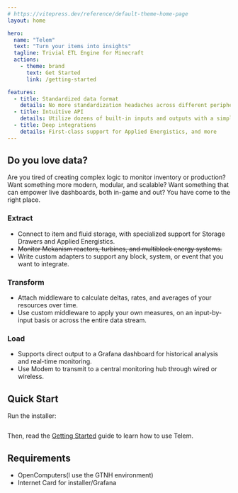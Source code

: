 ```yaml
---
# https://vitepress.dev/reference/default-theme-home-page
layout: home

hero:
  name: "Telem"
  text: "Turn your items into insights"
  tagline: Trivial ETL Engine for Minecraft
  actions:
    - theme: brand
      text: Get Started
      link: /getting-started

features:
  - title: Standardized data format
    details: No more standardization headaches across different peripherals
  - title: Intuitive API
    details: Utilize dozens of built-in inputs and outputs with a simple interface. Or write your own!
  - title: Deep integrations
    details: First-class support for Applied Energistics, and more
---
```


## Do you love data?

Are you tired of creating complex logic to monitor inventory or production? Want something more modern, modular, and scalable? Want something that can empower live dashboards, both in-game and out? You have come to the right place.

### Extract
* Connect to item and fluid storage, with specialized support for Storage Drawers and Applied Energistics.
* ~~Monitor Mekanism reactors, turbines, and multiblock energy systems.~~
* Write custom adapters to support any block, system, or event that you want to integrate.

### Transform
* Attach middleware to calculate deltas, rates, and averages of your resources over time.
* Use custom middleware to apply your own measures, on an input-by-input basis or across the entire data stream.

### Load
* Supports direct output to a Grafana dashboard for historical analysis and real-time monitoring.
* Use Modem to transmit to a central monitoring hub through wired or wireless.

## Quick Start

Run the installer:

```bash

```

Then, read the [Getting Started](/getting-started) guide to learn how to use Telem.

## Requirements
- OpenComputers(I use the GTNH environment)
- Internet Card for installer/Grafana
